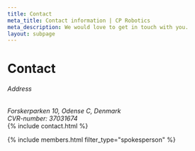 ```yaml
---
title: Contact
meta_title: Contact information | CP Robotics
meta_description: We would love to get in touch with you.
layout: subpage
---
```


<div class="container">
  <h1 class="editable">Contact</h1>

  <address class="text-center"><h6>Address</h6>Forskerparken 10, Odense C, Denmark<br />CVR-number: 37031674</address>
  <section class="section-default section-contact text-center">
    {% include contact.html %}
  </section>

  {% include members.html filter_type="spokesperson" %}<br /><br />
</div>
